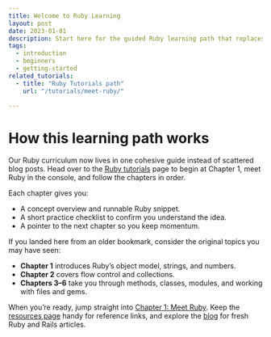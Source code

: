 ```yaml
---
title: Welcome to Ruby Learning
layout: post
date: 2023-01-01
description: Start here for the guided Ruby learning path that replaces the old scattered posts.
tags:
  - introduction
  - beginners
  - getting-started
related_tutorials:
  - title: "Ruby Tutorials path"
    url: "/tutorials/meet-ruby/"

---
```

# How this learning path works

Our Ruby curriculum now lives in one cohesive guide instead of scattered blog posts. Head over to the [Ruby tutorials](/tutorials/#chapter-1) page to begin at Chapter&nbsp;1, meet Ruby in the console, and follow the chapters in order.

Each chapter gives you:

- A concept overview and runnable Ruby snippet.
- A short practice checklist to confirm you understand the idea.
- A pointer to the next chapter so you keep momentum.

If you landed here from an older bookmark, consider the original topics you may have seen:

- **Chapter 1** introduces Ruby&rsquo;s object model, strings, and numbers.
- **Chapter 2** covers flow control and collections.
- **Chapters 3&ndash;6** take you through methods, classes, modules, and working with files and gems.

When you&rsquo;re ready, jump straight into [Chapter&nbsp;1: Meet Ruby](/tutorials/#chapter-1). Keep the [resources page](/pages/resources/) handy for reference links, and explore the [blog](/blog/) for fresh Ruby and Rails articles.
